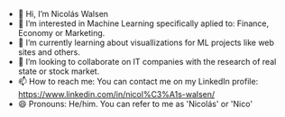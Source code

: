 - 👋 Hi, I’m Nicolás Walsen
- 👀 I’m interested in Machine Learning specifically aplied to: Finance, Economy or Marketing.
- 🌱 I’m currently learning about visuallizations for ML projects like web sites and others.
- 💞️ I’m looking to collaborate on IT companies with the research of real state or stock market.
- 📫 How to reach me: You can contact me on my LinkedIn profile: https://www.linkedin.com/in/nicol%C3%A1s-walsen/
- 😄 Pronouns: He/him. You can refer to me as 'Nicolás' or 'Nico'


<!---
NicoWalsen/NicoWalsen is a ✨ special ✨ repository because its `README.md` (this file) appears on your GitHub profile.
You can click the Preview link to take a look at your changes.
--->
